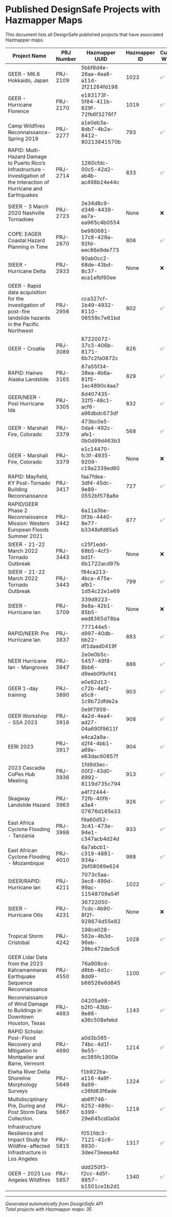 # Published DesignSafe Projects with Hazmapper Maps

This document lists all DesignSafe published projects that have associated Hazmapper maps.

| Project Name | PRJ Number | Hazmapper UUID | Hazmapper ID | Currently Working | Public | Hazmapper Link | DesignSafe Link |
|--------------|------------|----------------|--------------|------------------|--------|----------------|-----------------|
| GEER - M6.6 Hokkaido, Japan | PRJ-2109 | 5bbf8d4e-26aa-4ea8-a11d-2f21264fd198 | 1023 | ✅ | ✅ | [View Map](https://hazmapper.tacc.utexas.edu/hazmapper/project-public/5bbf8d4e-26aa-4ea8-a11d-2f21264fd198/) | [View Project](https://www.designsafe-ci.org/data/browser/public/designsafe.storage.published/PRJ-2109) |
| GEER - Hurricane Florence | PRJ-2170 | e183173f-5f84-411b-829f-72fb6f3276f7 | 1019 | ✅ | ✅ | [View Map](https://hazmapper.tacc.utexas.edu/hazmapper/project-public/e183173f-5f84-411b-829f-72fb6f3276f7/) | [View Project](https://www.designsafe-ci.org/data/browser/public/designsafe.storage.published/PRJ-2170) |
| Camp Wildfires Reconnaissance-Spring 2019 | PRJ-2277 | a1e0eb3a-8db7-4b2a-8412-80213841570b | 793 | ✅ | ✅ | [View Map](https://hazmapper.tacc.utexas.edu/hazmapper/project-public/a1e0eb3a-8db7-4b2a-8412-80213841570b/) | [View Project](https://www.designsafe-ci.org/data/browser/public/designsafe.storage.published/PRJ-2277) |
| RAPID: Multi-Hazard Damage to Puerto Rico’s Infrastructure - Investigation of the Interaction of Hurricane and Earthquakes | PRJ-2714 | 1260cfdc-00c5-42d2-ab4b-ac498b24e44c | 833 | ✅ | ✅ | [View Map](https://hazmapper.tacc.utexas.edu/hazmapper/project-public/1260cfdc-00c5-42d2-ab4b-ac498b24e44c/) | [View Project](https://www.designsafe-ci.org/data/browser/public/designsafe.storage.published/PRJ-2714) |
| StEER - 3 March 2020 Nashville Tornadoes | PRJ-2723 | 2e34d8c9-d346-4439-aa7a-ea965c4b0554 | None | ❌ | ❌ | [View Map](https://hazmapper.tacc.utexas.edu/hazmapper/project-public/2e34d8c9-d346-4439-aa7a-ea965c4b0554/) | [View Project](https://www.designsafe-ci.org/data/browser/public/designsafe.storage.published/PRJ-2723) |
| COPE: EAGER Coastal Hazard Planning in Time | PRJ-2870 | be980681-17c8-428a-92fd-eec86e9de773 | 806 | ✅ | ✅ | [View Map](https://hazmapper.tacc.utexas.edu/hazmapper/project-public/be980681-17c8-428a-92fd-eec86e9de773/) | [View Project](https://www.designsafe-ci.org/data/browser/public/designsafe.storage.published/PRJ-2870) |
| StEER - Hurricane Delta | PRJ-2933 | 90ab0cc2-68de-43bd-8c37-eca1efbf60ee | None | ❌ | ❌ | [View Map](https://hazmapper.tacc.utexas.edu/hazmapper/project-public/90ab0cc2-68de-43bd-8c37-eca1efbf60ee/) | [View Project](https://www.designsafe-ci.org/data/browser/public/designsafe.storage.published/PRJ-2933) |
| GEER - Rapid data acquisition for the investigation of post-fire landslide hazards in the Pacific Northwest | PRJ-2956 | cca327cf-1b49-4932-8110-06559c7e61bd | 802 | ✅ | ✅ | [View Map](https://hazmapper.tacc.utexas.edu/hazmapper/project-public/cca327cf-1b49-4932-8110-06559c7e61bd/) | [View Project](https://www.designsafe-ci.org/data/browser/public/designsafe.storage.published/PRJ-2956) |
| GEER - Croatia | PRJ-3089 | 87220072-37c3-406b-8171-6b7c2fa0872c | 826 | ✅ | ✅ | [View Map](https://hazmapper.tacc.utexas.edu/hazmapper/project-public/87220072-37c3-406b-8171-6b7c2fa0872c/) | [View Project](https://www.designsafe-ci.org/data/browser/public/designsafe.storage.published/PRJ-3089) |
| RAPID: Haines Alaska Landslide | PRJ-3165 | 87a55f34-38ea-4b6a-81f5-1ec4890c4aa7 | 829 | ✅ | ✅ | [View Map](https://hazmapper.tacc.utexas.edu/hazmapper/project-public/87a55f34-38ea-4b6a-81f5-1ec4890c4aa7/) | [View Project](https://www.designsafe-ci.org/data/browser/public/designsafe.storage.published/PRJ-3165) |
| GEER/NEER - Post Hurricane Ida | PRJ-3305 | 8d407435-32f5-48c1-acf6-a96dbdc673df | 832 | ✅ | ✅ | [View Map](https://hazmapper.tacc.utexas.edu/hazmapper/project-public/8d407435-32f5-48c1-acf6-a96dbdc673df/) | [View Project](https://www.designsafe-ci.org/data/browser/public/designsafe.storage.published/PRJ-3305) |
| GEER - Marshall Fire, Colorado | PRJ-3379 | 473bc0e5-0da4-492c-afe1-0b0d99d463b3 | 568 | ✅ | ✅ | [View Map](https://hazmapper.tacc.utexas.edu/hazmapper/project-public/473bc0e5-0da4-492c-afe1-0b0d99d463b3/) | [View Project](https://www.designsafe-ci.org/data/browser/public/designsafe.storage.published/PRJ-3379) |
| GEER - Marshall Fire, Colorado | PRJ-3379 | e1c14470-fc3f-4935-9209-c19a2339ed60 | None | ❌ | ❌ | [View Map](https://hazmapper.tacc.utexas.edu/hazmapper/project-public/e1c14470-fc3f-4935-9209-c19a2339ed60/) | [View Project](https://www.designsafe-ci.org/data/browser/public/designsafe.storage.published/PRJ-3379) |
| RAPID: Mayfield, KY Post-Tornado Building Reconnaissance | PRJ-3417 | faa7fdea-3df4-45dc-9e89-0552bf578a8e | 727 | ✅ | ✅ | [View Map](https://hazmapper.tacc.utexas.edu/hazmapper/project-public/faa7fdea-3df4-45dc-9e89-0552bf578a8e/) | [View Project](https://www.designsafe-ci.org/data/browser/public/designsafe.storage.published/PRJ-3417) |
| RAPID/GEER Phase 2 Reconnaissance Mission: Western European Floods Summer 2021 | PRJ-3442 | 6a11a3be-0f3b-4440-8e77-b3348dfd85a5 | 877 | ✅ | ✅ | [View Map](https://hazmapper.tacc.utexas.edu/hazmapper/project-public/6a11a3be-0f3b-4440-8e77-b3348dfd85a5/) | [View Project](https://www.designsafe-ci.org/data/browser/public/designsafe.storage.published/PRJ-3442) |
| StEER - 21-22 March 2022 Tornado Outbreak | PRJ-3443 | c25f1edd-68b5-4cf3-bd1f-6b1722acd97b | None | ❌ | ❌ | [View Map](https://hazmapper.tacc.utexas.edu/hazmapper/project-public/c25f1edd-68b5-4cf3-bd1f-6b1722acd97b/) | [View Project](https://www.designsafe-ci.org/data/browser/public/designsafe.storage.published/PRJ-3443) |
| StEER - 21-22 March 2022 Tornado Outbreak | PRJ-3443 | f84ca213-4bca-475e-afb1-1d54c22e1e69 | 799 | ✅ | ✅ | [View Map](https://hazmapper.tacc.utexas.edu/hazmapper/project-public/f84ca213-4bca-475e-afb1-1d54c22e1e69/) | [View Project](https://www.designsafe-ci.org/data/browser/public/designsafe.storage.published/PRJ-3443) |
| StEER - Hurricane Ian | PRJ-3709 | 339d9223-9e8a-42b1-85b5-eed8365d78ba | None | ❌ | ❌ | [View Map](https://hazmapper.tacc.utexas.edu/hazmapper/project-public/339d9223-9e8a-42b1-85b5-eed8365d78ba/) | [View Project](https://www.designsafe-ci.org/data/browser/public/designsafe.storage.published/PRJ-3709) |
| RAPID/NEER: Pre Hurricane Ian | PRJ-3837 | 777144e5-d997-40db-bb22-df1daad0419f | 883 | ✅ | ✅ | [View Map](https://hazmapper.tacc.utexas.edu/hazmapper/project-public/777144e5-d997-40db-bb22-df1daad0419f/) | [View Project](https://www.designsafe-ci.org/data/browser/public/designsafe.storage.published/PRJ-3837) |
| NEER Hurricane Ian - Mangroves | PRJ-3847 | 2e0e0b5c-5457-49f8-8bb6-d9eeb0f9cf41 | 886 | ✅ | ✅ | [View Map](https://hazmapper.tacc.utexas.edu/hazmapper/project-public/2e0e0b5c-5457-49f8-8bb6-d9eeb0f9cf41/) | [View Project](https://www.designsafe-ci.org/data/browser/public/designsafe.storage.published/PRJ-3847) |
| GEER 1-day training | PRJ-3890 | e0e92d13-c72b-4ef2-a5c8-1c9b72dfde2a | 903 | ✅ | ✅ | [View Map](https://hazmapper.tacc.utexas.edu/hazmapper/project-public/e0e92d13-c72b-4ef2-a5c8-1c9b72dfde2a/) | [View Project](https://www.designsafe-ci.org/data/browser/public/designsafe.storage.published/PRJ-3890) |
| GEER Workshop - SSA 2023 | PRJ-3916 | 0e9f7959-4a2d-4ea4-ad27-04a690f9611f | 908 | ✅ | ✅ | [View Map](https://hazmapper.tacc.utexas.edu/hazmapper/project-public/0e9f7959-4a2d-4ea4-ad27-04a690f9611f/) | [View Project](https://www.designsafe-ci.org/data/browser/public/designsafe.storage.published/PRJ-3916) |
| EERI 2023 | PRJ-3917 | e4ca2a9a-d2f4-4bb1-a69e-e63dac60857f | 904 | ✅ | ✅ | [View Map](https://hazmapper.tacc.utexas.edu/hazmapper/project-public/e4ca2a9a-d2f4-4bb1-a69e-e63dac60857f/) | [View Project](https://www.designsafe-ci.org/data/browser/public/designsafe.storage.published/PRJ-3917) |
| 2023 Cascadia CoPes Hub Meeting | PRJ-3936 | 1fd9d3ec-00f2-43d0-8992-8119d735c794 | 913 | ✅ | ✅ | [View Map](https://hazmapper.tacc.utexas.edu/hazmapper/project-public/1fd9d3ec-00f2-43d0-8992-8119d735c794/) | [View Project](https://www.designsafe-ci.org/data/browser/public/designsafe.storage.published/PRJ-3936) |
| Skagway Landslide Hazard | PRJ-3963 | a4f72444-72fb-40f6-a3a4-07676d165e33 | 926 | ✅ | ✅ | [View Map](https://hazmapper.tacc.utexas.edu/hazmapper/project-public/a4f72444-72fb-40f6-a3a4-07676d165e33/) | [View Project](https://www.designsafe-ci.org/data/browser/public/designsafe.storage.published/PRJ-3963) |
| East Africa Cyclone Flooding - Tanzania | PRJ-3998 | f9a60d52-3c41-473e-94e1-c347acb4d24d | 933 | ✅ | ✅ | [View Map](https://hazmapper.tacc.utexas.edu/hazmapper/project-public/f9a60d52-3c41-473e-94e1-c347acb4d24d/) | [View Project](https://www.designsafe-ci.org/data/browser/public/designsafe.storage.published/PRJ-3998) |
| East African Cyclone Flooding - Mozambique | PRJ-4010 | 6a7abcb1-c319-4881-934a-2bf08089e624 | 988 | ✅ | ✅ | [View Map](https://hazmapper.tacc.utexas.edu/hazmapper/project-public/6a7abcb1-c319-4881-934a-2bf08089e624/) | [View Project](https://www.designsafe-ci.org/data/browser/public/designsafe.storage.published/PRJ-4010) |
| StEER/RAPID: Hurricane Ian | PRJ-4211 | 7073c5aa-3ec8-499d-99ac-11548709a54f | 1022 | ✅ | ✅ | [View Map](https://hazmapper.tacc.utexas.edu/hazmapper/project-public/7073c5aa-3ec8-499d-99ac-11548709a54f/) | [View Project](https://www.designsafe-ci.org/data/browser/public/designsafe.storage.published/PRJ-4211) |
| StEER - Hurricane Otis | PRJ-4231 | 36722050-7cdc-4b90-8f2f-928674d55e82 | None | ❌ | ❌ | [View Map](https://hazmapper.tacc.utexas.edu/hazmapper/project-public/36722050-7cdc-4b90-8f2f-928674d55e82/) | [View Project](https://www.designsafe-ci.org/data/browser/public/designsafe.storage.published/PRJ-4231) |
| Tropical Storm Cristobal | PRJ-4242 | 198ce028-562e-4b3d-96eb-28bc472de5c6 | 1028 | ✅ | ✅ | [View Map](https://hazmapper.tacc.utexas.edu/hazmapper/project-public/198ce028-562e-4b3d-96eb-28bc472de5c6/) | [View Project](https://www.designsafe-ci.org/data/browser/public/designsafe.storage.published/PRJ-4242) |
| GEER Lidar Data from the 2023 Kahramanmaras Earthquake Sequence Reconnaissance | PRJ-4550 | 76a908cd-d8bb-4d1c-8dd9-b66526e6d845 | 1100 | ✅ | ✅ | [View Map](https://hazmapper.tacc.utexas.edu/hazmapper/project-public/76a908cd-d8bb-4d1c-8dd9-b66526e6d845/) | [View Project](https://www.designsafe-ci.org/data/browser/public/designsafe.storage.published/PRJ-4550) |
| Reconnaissance of Wind Damage to Buildings in Downtown Houston, Texas | PRJ-4683 | 04205a98-b2f0-43bb-8e66-a36c508efebd | 1143 | ✅ | ✅ | [View Map](https://hazmapper.tacc.utexas.edu/hazmapper/project-public/04205a98-b2f0-43bb-8e66-a36c508efebd/) | [View Project](https://www.designsafe-ci.org/data/browser/public/designsafe.storage.published/PRJ-4683) |
| RAPID Scholar: Post-Flood Recovery and Mitigation in Montpelier and Barre, Vermont | PRJ-4690 | a0d3b385-74bc-4d1f-9e55-ec385fc1900e | 1214 | ✅ | ✅ | [View Map](https://hazmapper.tacc.utexas.edu/hazmapper/project-public/a0d3b385-74bc-4d1f-9e55-ec385fc1900e/) | [View Project](https://www.designsafe-ci.org/data/browser/public/designsafe.storage.published/PRJ-4690) |
| Elwha River Delta Shoreline Morphology Surveys | PRJ-5649 | f1b922ba-a116-4a9f-9a99-c36fd63f6ade | 1324 | ✅ | ✅ | [View Map](https://hazmapper.tacc.utexas.edu/hazmapper/project-public/f1b922ba-a116-4a9f-9a99-c36fd63f6ade/) | [View Project](https://www.designsafe-ci.org/data/browser/public/designsafe.storage.published/PRJ-5649) |
| Multidisciplinary Pre, During and Post Storm Data Collection.  | PRJ-5667 | ab6ff746-6252-489c-b399-29e645cd0a0d | 1219 | ✅ | ✅ | [View Map](https://hazmapper.tacc.utexas.edu/hazmapper/project-public/ab6ff746-6252-489c-b399-29e645cd0a0d/) | [View Project](https://www.designsafe-ci.org/data/browser/public/designsafe.storage.published/PRJ-5667) |
| Infrastructure Resilience and Impact Study for Wildfire-affected Infrastructure in Los Angeles | PRJ-5815 | f051fdc3-7121-41c6-8930-3dee73eeea4d | 1317 | ✅ | ✅ | [View Map](https://hazmapper.tacc.utexas.edu/hazmapper/project-public/f051fdc3-7121-41c6-8930-3dee73eeea4d/) | [View Project](https://www.designsafe-ci.org/data/browser/public/designsafe.storage.published/PRJ-5815) |
| GEER - 2025 Los Angeles Wildfires | PRJ-5857 | ddd250f3-f2cc-4d5f-8657-b1501ce1b2d1 | 1340 | ✅ | ✅ | [View Map](https://hazmapper.tacc.utexas.edu/hazmapper/project-public/ddd250f3-f2cc-4d5f-8657-b1501ce1b2d1/) | [View Project](https://www.designsafe-ci.org/data/browser/public/designsafe.storage.published/PRJ-5857) |

---
*Generated automatically from DesignSafe API*  
*Total projects with Hazmapper maps: 35*
